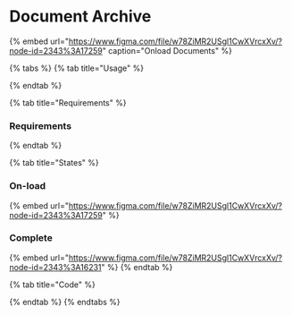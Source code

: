 # Document Archive

{% embed url="https://www.figma.com/file/w78ZiMR2USgl1CwXVrcxXv/?node-id=2343%3A17259" caption="Onload Documents" %}

{% tabs %}
{% tab title="Usage" %}

{% endtab %}

{% tab title="Requirements" %}
### Requirements
{% endtab %}

{% tab title="States" %}
### On-load

{% embed url="https://www.figma.com/file/w78ZiMR2USgl1CwXVrcxXv/?node-id=2343%3A17259" %}

### Complete

{% embed url="https://www.figma.com/file/w78ZiMR2USgl1CwXVrcxXv/?node-id=2343%3A16231" %}
{% endtab %}

{% tab title="Code" %}

{% endtab %}
{% endtabs %}




